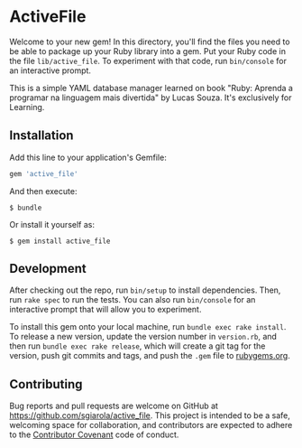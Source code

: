 # ActiveFile

Welcome to your new gem! In this directory, you'll find the files you need to be able to package up your Ruby library into a gem. Put your Ruby code in the file `lib/active_file`. To experiment with that code, run `bin/console` for an interactive prompt.

This is a simple YAML database manager learned on book "Ruby: Aprenda a programar na linguagem mais divertida" by Lucas Souza. It's exclusively for Learning.

## Installation

Add this line to your application's Gemfile:

```ruby
gem 'active_file'
```

And then execute:

    $ bundle

Or install it yourself as:

    $ gem install active_file

## Development

After checking out the repo, run `bin/setup` to install dependencies. Then, run `rake spec` to run the tests. You can also run `bin/console` for an interactive prompt that will allow you to experiment.

To install this gem onto your local machine, run `bundle exec rake install`. To release a new version, update the version number in `version.rb`, and then run `bundle exec rake release`, which will create a git tag for the version, push git commits and tags, and push the `.gem` file to [rubygems.org](https://rubygems.org).

## Contributing

Bug reports and pull requests are welcome on GitHub at https://github.com/sgiarola/active_file. This project is intended to be a safe, welcoming space for collaboration, and contributors are expected to adhere to the [Contributor Covenant](contributor-covenant.org) code of conduct.
